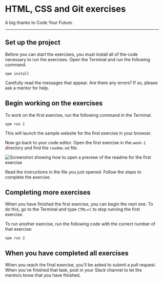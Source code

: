 # HTML, CSS and Git exercises

A big thanks to Code Your Future.

---

## Set up the project

Before you can start the exercises, you must install all of the code necessary to run the exercises. Open the Terminal and run the following command.

```
npm install
```

Carefully read the messages that appear. Are there any errors? If so, please ask a mentor for help.

## Begin working on the exercises

To work on the first exercise, run the following command in the Terminal.

```
npm run 1
```

This will launch the sample website for the first exercise in your browser.

Now go back to your code editor. Open the first exercise in the `week-1` directory and find the `readme.md` file.

![Screenshot showing how to open a preview of the readme for the first exercise](/images/fork-open-readme.gif)

Read the instructions in the file you just opened. Follow the steps to complete the exercise.

## Completing more exercises

When you have finished the first exercise, you can begin the next one. To do this, go to the Terminal and type `CTRL`+`C` to stop running the first exercise.

To run another exercise, run the following code with the correct number of that exercise:

```
npm run 2
```

## When you have completed all exercises

When you reach the final exercise, you'll be asked to submit a pull request. When you've finished that task, post in your Slack channel to let the mentors know that you have finished.

